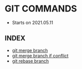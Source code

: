 # GIT COMMANDS
- Starts on 2021.05.11

## INDEX
- [git merge branch](./001-git-merge-branch.md)
- [git merge branch if conflict](./002-git-merge-branch-if-conflict.md)
- [git rebase branch](./003-git-rebase-branch.md)
